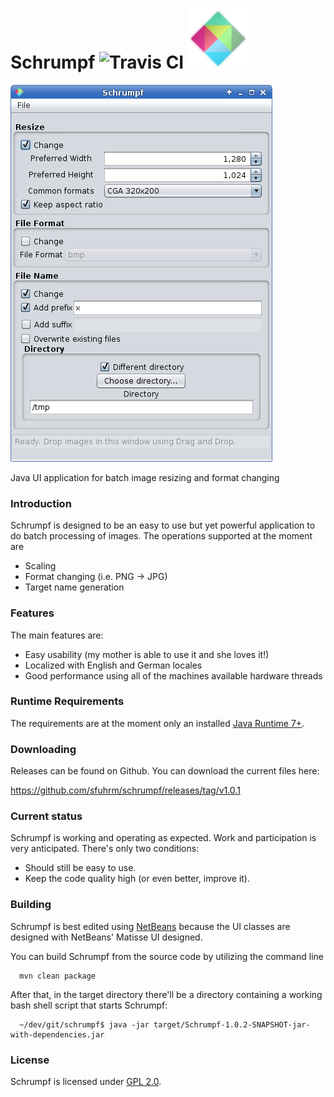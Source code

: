 Schrumpf ![Travis CI](https://travis-ci.org/sfuhrm/schrumpf.svg?branch=master) ![Schrumpf Logo](https://raw.githubusercontent.com/sfuhrm/schrumpf/master/src/main/resources/de/sfuhrm/schrumpf/ui/Logo-Entwurf-80x60.png "Schrumpf Logo")
========

![Schrumpf Screenshot](https://raw.githubusercontent.com/sfuhrm/schrumpf/master/image/Main-EN.png "Schrumpf main window screenshot")

Java UI application for batch image resizing and format changing

### Introduction

Schrumpf is designed to be an easy to use but yet powerful application to do batch processing of images.
The operations supported at the moment are
* Scaling
* Format changing (i.e. PNG -> JPG)
* Target name generation

### Features

The main features are:

* Easy usability (my mother is able to use it and she loves it!)
* Localized with English and German locales
* Good performance using all of the machines available hardware threads

### Runtime Requirements

The requirements are at the moment only an installed [Java Runtime 7+](http://java.com/).

### Downloading

Releases can be found on Github. You can download the current
files here:

https://github.com/sfuhrm/schrumpf/releases/tag/v1.0.1

### Current status

Schrumpf is working and operating as expected. Work and participation is very anticipated.
There's only two conditions:
* Should still be easy to use.
* Keep the code quality high (or even better, improve it).

### Building

Schrumpf is best edited using [NetBeans](https://netbeans.org/)
because the UI classes are designed with NetBeans' Matisse UI designed.

You can build Schrumpf from the source code by utilizing the command line

      mvn clean package

After that, in the target directory there'll be a directory containing a working bash shell script that starts Schrumpf:

      ~/dev/git/schrumpf$ java -jar target/Schrumpf-1.0.2-SNAPSHOT-jar-with-dependencies.jar 

### License

Schrumpf is licensed under [GPL 2.0](http://www.gnu.org/licenses/gpl-2.0.html).
